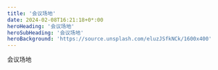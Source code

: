 ```yaml
---
title: '会议场地'
date: 2024-02-08T16:21:18+0*:00
heroHeading: '会议场地'
heroSubHeading: '会议场地'
heroBackground: 'https://source.unsplash.com/eluzJSfkNCk/1600x400'
---
```

 会议场地
